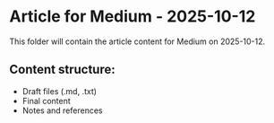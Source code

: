 # Article for Medium - 2025-10-12

This folder will contain the article content for Medium on 2025-10-12.

## Content structure:
- Draft files (.md, .txt)
- Final content
- Notes and references
